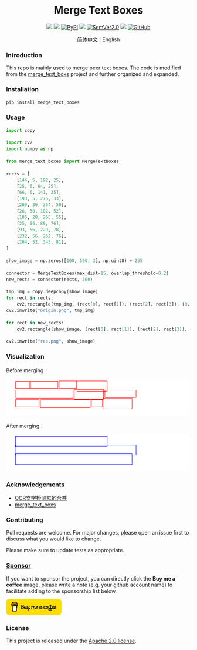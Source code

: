 <div align="center">
  <div align="center">
    <h1><b>Merge Text Boxes</b></h1>
  </div>
  <a href=""><img src="https://img.shields.io/badge/Python->=3.6,<3.12-aff.svg"></a>
  <a href=""><img src="https://img.shields.io/badge/OS-Linux%2C%20Mac%2C%20Win-pink.svg"></a>
<a href="https://pypi.org/project/merge_text_boxes/"><img alt="PyPI" src="https://img.shields.io/pypi/v/merge_text_boxes"></a>
<a href="https://pepy.tech/project/merge_text_boxes"><img src="https://static.pepy.tech/personalized-badge/merge_text_boxes?period=total&units=abbreviation&left_color=grey&right_color=blue&left_text=Downloads"></a>
  <a href="https://semver.org/"><img alt="SemVer2.0" src="https://img.shields.io/badge/SemVer-2.0-brightgreen"></a>
  <a href="https://github.com/psf/black"><img src="https://img.shields.io/badge/code%20style-black-000000.svg"></a>
  <a href="https://github.com/SWHL/MergeTextBoxes/blob/8da071f678d4e3d0681fff8b213a5aa9c1a96073/LICENSE"><img alt="GitHub" src="https://img.shields.io/badge/license-Apache 2.0-blue"></a>

  [简体中文](./docs/README_zh.md) | English
</div>

### Introduction
This repo is mainly used to merge peer text boxes. The code is modified from the [merge_text_boxs](https://github.com/zcswdt/merge_text_boxs) project and further organized and expanded.

### Installation
```bash
pip install merge_text_boxes
```

### Usage
```python
import copy

import cv2
import numpy as np

from merge_text_boxes import MergeTextBoxes

rects = [
    [144, 5, 192, 25],
    [25, 6, 64, 25],
    [66, 6, 141, 25],
    [193, 5, 275, 33],
    [269, 30, 354, 50],
    [26, 30, 182, 52],
    [185, 28, 265, 55],
    [25, 56, 89, 76],
    [93, 56, 229, 78],
    [232, 56, 262, 76],
    [264, 52, 343, 81],
]

show_image = np.zeros([100, 500, 3], np.uint8) + 255

connector = MergeTextBoxes(max_dist=15, overlap_threshold=0.2)
new_rects = connector(rects, 500)

tmp_img = copy.deepcopy(show_image)
for rect in rects:
    cv2.rectangle(tmp_img, (rect[0], rect[1]), (rect[2], rect[3]), (0, 0, 255), 1)
cv2.imwrite("origin.png", tmp_img)

for rect in new_rects:
    cv2.rectangle(show_image, (rect[0], rect[1]), (rect[2], rect[3]), (255, 0, 0), 1)

cv2.imwrite("res.png", show_image)
```

### Visualization
Before merging：

![alt text](./docs/origin.png)

After merging：

![alt text](./docs/res.png)


### Acknowledgements
- [OCR文字检测框的合并](https://blog.csdn.net/jhsignal/article/details/107840145)
- [merge_text_boxs](https://github.com/zcswdt/merge_text_boxs)

### Contributing
Pull requests are welcome. For major changes, please open an issue first
to discuss what you would like to change.

Please make sure to update tests as appropriate.

### [Sponsor](https://rapidai.github.io/RapidOCRDocs/docs/sponsor/)
If you want to sponsor the project, you can directly click the **Buy me a coffee** image, please write a note (e.g. your github account name) to facilitate adding to the sponsorship list below.

<div align="left">
   <a href="https://www.buymeacoffee.com/SWHL"><img src="https://raw.githubusercontent.com/RapidAI/.github/main/assets/buymeacoffe.png" width="30%" height="30%"></a>
</div>

### License
This project is released under the [Apache 2.0 license](../LICENSE).